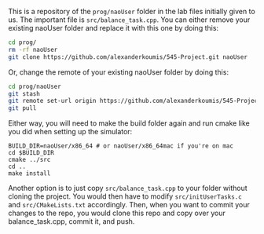 This is a repository of the `prog/naoUser` folder in the lab files initially given to us. The important file is `src/balance_task.cpp`. You can either remove your existing naoUser folder and replace it with this one by doing this:
```bash
cd prog/
rm -rf naoUser
git clone https://github.com/alexanderkoumis/545-Project.git naoUser
```

Or, change the remote of your existing naoUser folder by doing this:
```bash
cd prog/naoUser
git stash
git remote set-url origin https://github.com/alexanderkoumis/545-Project.git
git pull
```

Either way, you will need to make the build folder again and run cmake like you did when setting up the simulator:
```
BUILD_DIR=naoUser/x86_64 # or naoUser/x86_64mac if you're on mac
cd $BUILD_DIR
cmake ../src
cd ..
make install
```

Another option is to just copy `src/balance_task.cpp` to your folder without cloning the project. You would then have to modify `src/initUserTasks.c` and `src/CMakeLists.txt` accordingly. Then, when you want to commit your changes to the repo, you would clone this repo and copy over your balance_task.cpp, commit it, and push.